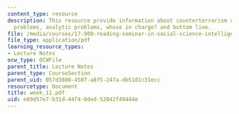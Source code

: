 ```yaml
---
content_type: resource
description: This resource provide information about counterterrorism overview, collection
  problems, analytic problems, whose in charge? and bottom line.
file: /media/courses/17-908-reading-seminar-in-social-science-intelligence-and-national-security-fall-2005/e09d57e7b31d44f40ded52042f49444e_week_11.pdf
file_type: application/pdf
learning_resource_types:
- Lecture Notes
ocw_type: OCWFile
parent_title: Lecture Notes
parent_type: CourseSection
parent_uid: 057d3880-4507-a8f5-247a-db51d1c31ecc
resourcetype: Document
title: week_11.pdf
uid: e09d57e7-b31d-44f4-0ded-52042f49444e
---
```

